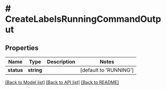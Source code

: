 # # CreateLabelsRunningCommandOutput

## Properties

Name | Type | Description | Notes
------------ | ------------- | ------------- | -------------
**status** | **string** |  | [default to 'RUNNING']

[[Back to Model list]](../../README.md#models) [[Back to API list]](../../README.md#endpoints) [[Back to README]](../../README.md)

